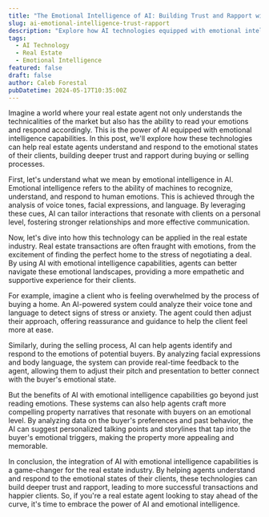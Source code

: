 ```yaml
---
title: "The Emotional Intelligence of AI: Building Trust and Rapport with Clients"
slug: ai-emotional-intelligence-trust-rapport
description: "Explore how AI technologies equipped with emotional intelligence capabilities can help real estate agents understand and respond to the emotional states of their clients."
tags:
  - AI Technology
  - Real Estate
  - Emotional Intelligence
featured: false
draft: false
author: Caleb Forestal
pubDatetime: 2024-05-17T10:35:00Z
---
```


Imagine a world where your real estate agent not only understands the technicalities of the market but also has the ability to read your emotions and respond accordingly. This is the power of AI equipped with emotional intelligence capabilities. In this post, we'll explore how these technologies can help real estate agents understand and respond to the emotional states of their clients, building deeper trust and rapport during buying or selling processes.

First, let's understand what we mean by emotional intelligence in AI. Emotional intelligence refers to the ability of machines to recognize, understand, and respond to human emotions. This is achieved through the analysis of voice tones, facial expressions, and language. By leveraging these cues, AI can tailor interactions that resonate with clients on a personal level, fostering stronger relationships and more effective communication.

Now, let's dive into how this technology can be applied in the real estate industry. Real estate transactions are often fraught with emotions, from the excitement of finding the perfect home to the stress of negotiating a deal. By using AI with emotional intelligence capabilities, agents can better navigate these emotional landscapes, providing a more empathetic and supportive experience for their clients.

For example, imagine a client who is feeling overwhelmed by the process of buying a home. An AI-powered system could analyze their voice tone and language to detect signs of stress or anxiety. The agent could then adjust their approach, offering reassurance and guidance to help the client feel more at ease.

Similarly, during the selling process, AI can help agents identify and respond to the emotions of potential buyers. By analyzing facial expressions and body language, the system can provide real-time feedback to the agent, allowing them to adjust their pitch and presentation to better connect with the buyer's emotional state.

But the benefits of AI with emotional intelligence capabilities go beyond just reading emotions. These systems can also help agents craft more compelling property narratives that resonate with buyers on an emotional level. By analyzing data on the buyer's preferences and past behavior, the AI can suggest personalized talking points and storylines that tap into the buyer's emotional triggers, making the property more appealing and memorable.

In conclusion, the integration of AI with emotional intelligence capabilities is a game-changer for the real estate industry. By helping agents understand and respond to the emotional states of their clients, these technologies can build deeper trust and rapport, leading to more successful transactions and happier clients. So, if you're a real estate agent looking to stay ahead of the curve, it's time to embrace the power of AI and emotional intelligence.